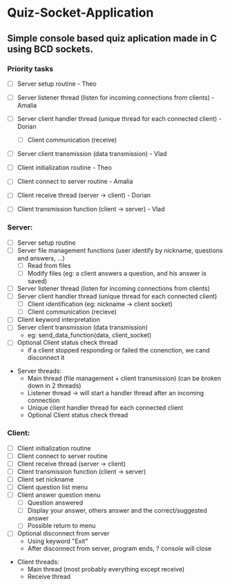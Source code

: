 # Quiz-Socket-Application
## Simple console based quiz aplication made in C using BCD sockets.

### Priority tasks

- [ ] Server setup routine - Theo
- [ ] Server listener thread (listen for incoming connections from clients) - Amalia
- [ ] Server client handler thread (unique thread for each connected client) - Dorian
	- [ ] Client communication (receive)
- [ ] Server client transmission (data transmission) - Vlad


- [ ] Client initialization routine - Theo
- [ ] Client connect to server routine - Amalia
- [ ] Client receive thread (server -> client) - Dorian
- [ ] Client transmission function (client -> server) - Vlad



### Server:
- [ ] Server setup routine
- [ ] Server file management functions (user identify by nickname, questions and answers, ...)
	- [ ] Read from files
	- [ ] Modify files (eg: a client answers a question, and his answer is saved)
- [ ] Server listener thread (listen for incoming connections from clients)
- [ ] Server client handler thread (unique thread for each connected client)
	- [ ] Client identification (eg: nickname -> client socket)
	- [ ] Client communication (recieve)
- [ ] Client keyword interpretation
- [ ] Server client transmission (data transmission)
	- eg: send_data_function(data, client_socket)
- [ ] Optional Client status check thread
	- if a client stopped responding or failed the conenction, we cand disconnect it

- Server threads: 
	- Main thread (file management + client transmission) (can be broken down in 2 threads)
	- Listener thread -> will start a handler thread after an incoming connection
	- Unique client handler thread for each connected client
	- Optional Client status check thread

### Client:
- [ ] Client initialization routine
- [ ] Client connect to server routine
- [ ] Client receive thread (server -> client)
- [ ] Client transmission function (client -> server)
- [ ] Client set nickname
- [ ] Client question list menu
- [ ] Client answer question menu
	- [ ] Question answered
	- [ ] Display your answer, others answer and the correct/suggested answer
	- [ ] Possible return to menu
- [ ] Optional disconnect from server
	- Using keyword "Exit"
	- After disconnect from server, program ends, ? console will close

- Client threads:
	- Main thread (most probably everything except receive)
	- Receive thread

